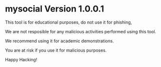 # mysocial Version 1.0.0.1

This tool is for educational purposes, do not use it for phishing, 

We are not resposible for any malicious activities performed using this tool.

We recommend using it for academic demonstrations.

You are at risk if you use it for malicious purposes.

Happy Hacking!
